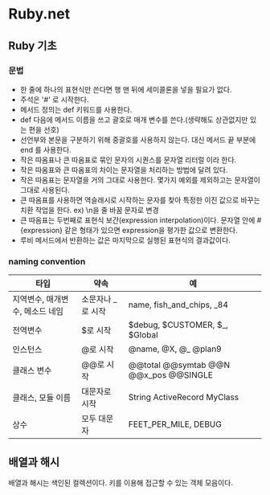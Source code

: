# Ruby.net

## Ruby 기초
### 문법
- 한 줄에 하나의 표현식만 쓴다면 행 맨 뒤에 세미콜론을 넣을 필요가 없다.
- 주석은 '#' 로 시작한다.
- 메서드 정의는 def 키워드를 사용한다.
- def 다음에 메서드 이름을 쓰고 괄호로 매개 변수를 쓴다.(생략해도 상관없지만 있는 편을 선호)
- 선언부와 본문을 구분하기 위해 중괄호를 사용하지 않는다. 대신 메서드 끝 부분에 end 를 사용한다.
- 작은 따옴표나 큰 따옴표로 묶인 문자의 시퀀스를 문자열 리터럴 이라 한다.
- 작은 따옴표와 큰 따옴표의 차이는 문자열을 처리하는 방법에 달려 있다.
- 작은 따옴표는 문자열을 거의 그대로 사용한다. 몇가지 예외를 제외하고는 문자열이 그대로 사용된다.
- 큰 따옴표를 사용하면 역슬래시로 시작하는 문자를 찾아 특정한 이진 값으로 바꾸는 치환 작업을 한다. ex) \n을 줄 바꿈 문자로 변경
- 큰 따옴표는 두번째로 표현식 보간(expression interpolation)이다. 문자열 안에 #{expression} 같은 형태가 있으면 expression을 평가한 값으로 변환한다.
- 루비 메서드에서 반환하는 값은 마지막으로 실행된 표현식의 결과값이다.

### naming convention
|타입|약속|예|
|---|---|---|
|지역변수, 매개변수, 메소드 네임|소문자나 _로 시작|name, fish_and_chips, _84|
|전역변수|$로 시작|$debug, $CUSTOMER, $_, $Global|
|인스턴스|@로 시작|@name, @X, @_ @plan9|
|클래스 변수|@@로 시작|@@total @@symtab @@N @@x_pos @@SINGLE|
|클래스, 모듈 이름|대문자로 시작|String ActiveRecord MyClass|
|상수|모두 대문자|FEET_PER_MILE, DEBUG|

## 배열과 해시
배열과 해시는 색인된 컬렉션이다. 키를 이용해 접근할 수 있는 객체 모음이다.